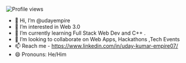 ![Profile views](https://komarev.com/ghpvc/?username=udayempire&color=blue)
- 👋 Hi, I’m @udayempire
- 👀 I’m interested in Web 3.0
- 🌱 I’m currently learning Full Stack Web Dev and C++ .
- 💞️ I’m looking to collaborate on Web Apps, Hackathons ,Tech Events
- 📫 Reach me - https://www.linkedin.com/in/uday-kumar-empire07/
- 😄 Pronouns: He/Him


<!---
udayempire/udayempire is a ✨ special ✨ repository because its `README.md` (this file) appears on your GitHub profile.
You can click the Preview link to take a look at your changes.
--->
